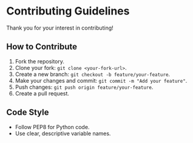 # Contributing Guidelines
Thank you for your interest in contributing!

## How to Contribute
1. Fork the repository.
2. Clone your fork: `git clone <your-fork-url>`.
3. Create a new branch: `git checkout -b feature/your-feature`.
4. Make your changes and commit: `git commit -m "Add your feature"`.
5. Push changes: `git push origin feature/your-feature`.
6. Create a pull request.

## Code Style
- Follow PEP8 for Python code.
- Use clear, descriptive variable names.
